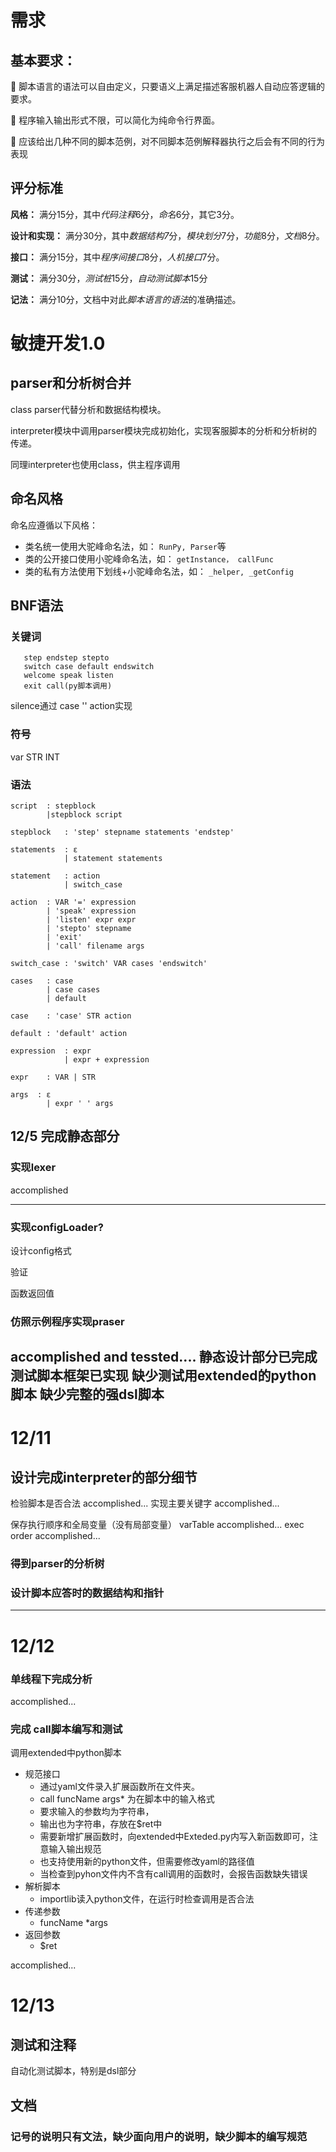 # 需求
## 基本要求：

 脚本语言的语法可以自由定义，只要语义上满足描述客服机器人自动应答逻辑的要求。

 程序输入输出形式不限，可以简化为纯命令行界面。

 应该给出几种不同的脚本范例，对不同脚本范例解释器执行之后会有不同的行为表现

## 评分标准

**风格：**
满分15分，其中*代码注释*6分，*命名*6分，其它3分。

**设计和实现：**
满分30分，其中*数据结构7*分，*模块划分*7分，*功能*8分，*文档*8分。

**接口：**
满分15分，其中*程序间接口*8分，*人机接口*7分。

**测试：**
满分30分，*测试桩*15分，*自动测试脚本*15分

**记法：**
满分10分，文档中对此*脚本语言的语法*的准确描述。


# 敏捷开发1.0
## parser和分析树合并
class parser代替分析和数据结构模块。

interpreter模块中调用parser模块完成初始化，实现客服脚本的分析和分析树的传递。

同理interpreter也使用class，供主程序调用
## 命名风格

命名应遵循以下风格：

- 类名统一使用大驼峰命名法，如： `RunPy, Parser`等
- 类的公开接口使用小驼峰命名法，如： `getInstance， callFunc`
- 类的私有方法使用下划线+小驼峰命名法，如： `_helper, _getConfig`

## BNF语法
### 关键词
```
   step endstep stepto
   switch case default endswitch 
   welcome speak listen 
   exit call(py脚本调用)  
```
silence通过 case '' action实现
### 符号
var STR INT
### 语法
```
script  : stepblock
        |stepblock script

stepblock   : 'step' stepname statements 'endstep'

statements  : ε
            | statement statements 

statement   : action
            | switch_case

action  : VAR '=' expression
        | 'speak' expression
        | 'listen' expr expr
        | 'stepto' stepname
        | 'exit'
        | 'call' filename args

switch_case : 'switch' VAR cases 'endswitch'

cases   : case
        | case cases
        | default

case    : 'case' STR action

default : 'default' action

expression  : expr 
            | expr + expression

expr    : VAR | STR

args  : ε
        | expr ' ' args
```


## 12/5 完成静态部分
### 实现lexer 
accomplished

------
### 实现configLoader?
设计config格式

验证

函数返回值
### 仿照示例程序实现praser
accomplished and tessted....
静态设计部分已完成
测试脚本框架已实现
缺少测试用extended的python脚本
缺少完整的强dsl脚本
---
# 12/11
## 设计完成interpreter的部分细节

检验脚本是否合法
accomplished...
实现主要关键字
accomplished...

保存执行顺序和全局变量（没有局部变量）
varTable accomplished...
exec order accomplished...

### 得到parser的分析树
### 设计脚本应答时的数据结构和指针
---
# 12/12
### 单线程下完成分析
accomplished...
### 完成 call脚本编写和测试
调用extended中python脚本

- 规范接口
  - 通过yaml文件录入扩展函数所在文件夹。
  - call funcName args* 为在脚本中的输入格式
  - 要求输入的参数均为字符串，
  - 输出也为字符串，存放在$ret中
  - 需要新增扩展函数时，向extended中Exteded.py内写入新函数即可，注意输入输出规范
  - 也支持使用新的python文件，但需要修改yaml的路径值
  - 当检查到pyhon文件内不含有call调用的函数时，会报告函数缺失错误
- 解析脚本
  - importlib读入python文件，在运行时检查调用是否合法
- 传递参数
  - funcName *args
- 返回参数
  - $ret

accomplished...
# 12/13
## 测试和注释
自动化测试脚本，特别是dsl部分
## 文档
### 记号的说明只有文法，缺少面向用户的说明，缺少脚本的编写规范